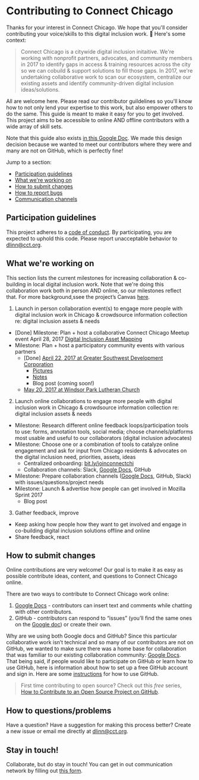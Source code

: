# Contributing to Connect Chicago

Thanks for your interest in Connect Chicago. We hope that you'll consider contributing your voice/skills to this digital inclusion work. :tada: Here's some context:

> Connect Chicago is a citywide digital inclusion initaitive. We're working with nonprofit partners, advocates, and community members in 2017 to identify gaps in access & training resources across the city so we can cobuild & support solutions to fill those gaps. In 2017, we're undertaking collaborative work to scan our ecosystem, centralize our existing assets and identify community-driven digital inclusion ideas/solutions.

All are welcome here. Please read our contributor guildelines so you'll know how to not only lend your expertise to this work, but also empower others to do the same. This guide is meant to make it easy for you to get involved. This project aims to be accessible to online AND offline contributors with a wide array of skill sets. 

Note that this guide also exists [in this Google Doc](https://docs.google.com/document/d/1i5wNbN9oOoA19fY1Tk0tPcngQqqwVuvK8_offfs3ae8/edit?usp=sharing). We made this design decision because we wanted to meet our contributors where they were and many are not on GitHub, which is perfectly fine! 

Jump to a section:

* [Participation guidelines](#participation-guidelines)
* [What we're working on](#what-were-working-on)
* [How to submit changes](#how-to-submit-changes)
* [How to report bugs](#how-to-report-bugs)
* [Communication channels](#communication-channels)

## Participation guidelines

This project adheres to a [code of conduct](CODE_OF_CONDUCT.md). By participating, you are expected to uphold this code. Please report unacceptable behavior to dlinn@cct.org.

## What we're working on

This section lists the current milestones for increasing collaboration & co-building in local digital inclusion work. Note that we're doing this collaboration work both in person AND online, so our milestones reflect that. For more background,ssee the project’s Canvas [here](https://docs.google.com/presentation/d/1dgHq--VIfnyqiARKoj6CF_MkOsKfEjd6KI3kp1wFKmI/edit#slide=id.p). 

1. Launch in person collaboration event(s) to engage more people with digital inclusion work in Chicago & crowdsource information collection re: digital inclusion assets & needs  

* [Done] Milestone: Plan + host a collaborative Connect Chicago Meetup event April 28, 2017 [Digital Inclusion Asset Mapping](https://www.meetup.com/connectchicago/)  
* Milestone: Plan + host a participatory community events with various partners  
  * [Done]  [April 22, 2017 at Greater Southwest Development Corporation](http://www.smartchicagocollaborative.org/announcing-the-april-22nd-community-technology-forum-at-greater-southwest-development-corporation/)  
    * [Pictures](https://flic.kr/s/aHskUBuLzA)  
    * [Notes](https://docs.google.com/document/d/1s-qN_86UT5bwQMuhL-lhJ6x8P1YOi1G1FfdYGKDPVzA/edit?usp=sharing)
    * Blog post (coming soon!)
  * [May 20, 2017 at Windsor Park Lutheran Church](http://www.smartchicagocollaborative.org/announcing-the-may-20th-community-technology-forum-at-windsor-park-evangelical-lutheran-church/) 

2. Launch online collaborations to engage more people with digital inclusion work in Chicago & crowdsource information collection re: digital inclusion assets & needs

* Milestone: Research different online feedback loops/participation tools to use: forms, annotation tools, social media; choose channels/platforms most usable and useful to our collaborators (digital inclusion advocates)
* Milestone: Choose one or a combination of tools to catalyze online engagement and ask for input from Chicago residents & advocates on the digital inclusion need, priorities, assets, ideas
  * Centralized onboarding: [bit.ly/joinconnectchi](bit.ly/joinconnectchi)
  * Collaboration channels: Slack, [Google Docs](https://docs.google.com/document/d/1cGyplc4Gyi2gqMWyggDiEgTEJwYwfgJgZwQfQ8on7gY/edit#heading=h.kaq4mfmb8ts2), GitHub
* Milestone: Prepare collaboration channels ([Google Docs](https://docs.google.com/document/d/1cGyplc4Gyi2gqMWyggDiEgTEJwYwfgJgZwQfQ8on7gY/edit#heading=h.kaq4mfmb8ts2), GitHub, Slack) with issues/questions/project needs
* Milestone: Launch & advertise how people can get involved in Mozilla Sprint 2017
  * Blog post

3. Gather feedback, improve
* Keep asking how people how they want to get involved and engage in co-building digital inclusion solutions offline and online
* Share feedback, react

## How to submit changes

Online contributions are very welcome! Our goal is to make it as easy as possible contribute ideas, content, and questions to Connect Chicago online. 

There are two ways to contribute to Connect Chicago work online:
1. [Google Docs](https://docs.google.com/document/d/1cGyplc4Gyi2gqMWyggDiEgTEJwYwfgJgZwQfQ8on7gY/edit#heading=h.kaq4mfmb8ts2) - contributors can insert text and comments while chatting with other contributors. 
1. GitHub - contributors can respond to “issues” (you’ll find the same ones on the [Google doc](https://docs.google.com/document/d/1cGyplc4Gyi2gqMWyggDiEgTEJwYwfgJgZwQfQ8on7gY/edit#heading=h.kaq4mfmb8ts2)) or create their own. 

Why are we using both Google docs and GitHub? Since this particular collaborative work isn’t technical and so many of our contributors are not on GitHub, we wanted to make sure there was a home base for collaboration that was familiar to our existing collaboration community: [Google Docs](https://docs.google.com/document/d/1cGyplc4Gyi2gqMWyggDiEgTEJwYwfgJgZwQfQ8on7gY/edit#heading=h.kaq4mfmb8ts2). That being said, if people would like to participate on GitHub or learn how to use GitHub, here is information about how to set up a free GitHub account and sign in. Here are some [instructions](https://help.github.com/articles/signing-up-for-a-new-github-account/) for how to use GitHub. 

> First time contributing to open source? Check out this *free* series, [How to Contribute to an Open Source Project on GitHub](https://egghead.io/series/how-to-contribute-to-an-open-source-project-on-github).

## How to questions/problems

Have a question? Have a suggestion for making this process better? Create a new issue or email me directly at dlinn@cct.org. 

## Stay in touch!

Collaborate, but do stay in touch! You can get in out communication network by filling out [this form](bit.ly/joinconnectchi). 

